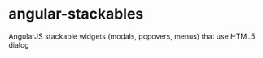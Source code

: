 angular-stackables
==================

AngularJS stackable widgets (modals, popovers, menus) that use HTML5 dialog
